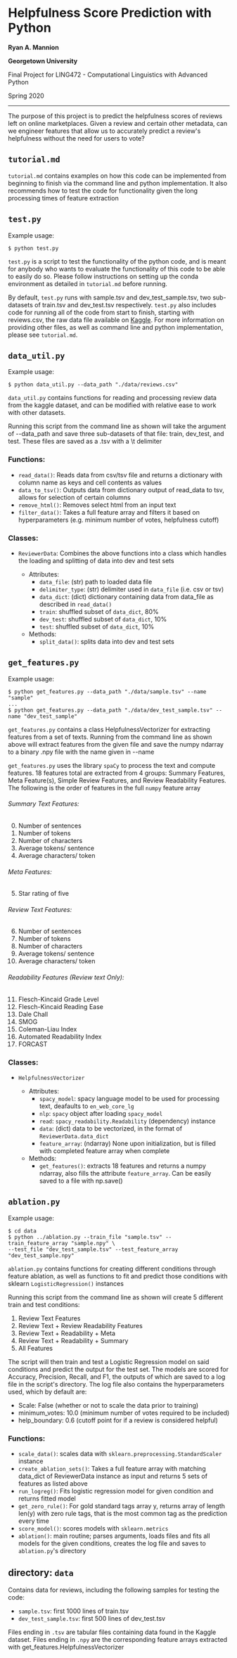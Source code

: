 # Helpfulness Score Prediction with Python

**Ryan A. Mannion**

**Georgetown University**

Final Project for LING472 - Computational Linguistics
with Advanced Python

Spring 2020

---
The purpose of this project is to predict the helpfulness scores of
reviews left on online marketplaces. Given a review and certain other
metadata, can we engineer features that allow us to accurately predict a
review's helpfulness without the need for users to vote? 

## `tutorial.md`

`tutorial.md` contains examples on how this code can be implemented from
beginning to finish via the command line and python implementation. It
also recommends how to test the code for functionality given the long
processing times of feature extraction

## `test.py`
Example usage: 

    $ python test.py

`test.py` is a script to test the functionality of the python code, and
is meant for anybody who wants to evaluate the functionality of this
code to be able to easily do so. Please follow instructions on setting
up the conda environment as detailed in `tutorial.md` before running. 

By default, `test.py` runs with sample.tsv and dev_test_sample.tsv, two
sub-datasets of train.tsv and dev_test.tsv respectively. `test.py` also
includes code for running all of the code from start to finish, starting
with reviews.csv, the raw data file available on
[Kaggle](https://www.kaggle.com/snap/amazon-fine-food-reviews). For more
information on providing other files, as well as command line and python
implementation, please see `tutorial.md`. 

## `data_util.py`
Example usage: 

    $ python data_util.py --data_path "./data/reviews.csv"

`data_util.py` contains functions for reading and processing review data
from the kaggle dataset, and can be modified with relative ease to work
with other datasets. 

Running this script from the command line as shown will take the
argument of --data_path and save three sub-datasets of that file: train,
dev_test, and test. These files are saved as a .tsv with a \t delimiter

### Functions:

- `read_data()`: Reads data from csv/tsv file and returns a dictionary
  with column name as keys and cell contents as values
- `data_to_tsv()`: Outputs data from dictionary output of read_data to
  tsv, allows for selection of certain columns
- `remove_html()`: Removes select html from an input text
- `filter_data()`: Takes a full feature array and filters it based on
  hyperparameters (e.g. minimum number of votes, helpfulness cutoff)
  
### Classes:
- `ReviewerData`: Combines the above functions into a class which
  handles the loading and splitting of data into dev and test sets
  
  - Attributes: 
    - `data_file`: (str) path to loaded data file
    - `delimiter_type`: (str) delimiter used in `data_file` (i.e. csv or
      tsv)
    - `data_dict`: (dict) dictionary containing data from data_file as
      described in `read_data()`
    - `train`: shuffled subset of `data_dict`, 80%
    - `dev_test`: shuffled subset of `data_dict`, 10%
    - `test`: shuffled subset of `data_dict`, 10%
  - Methods:
    - `split_data()`: splits data into dev and test sets 


## `get_features.py`
Example usage: 

    $ python get_features.py --data_path "./data/sample.tsv" --name "sample"
    ... 
    $ python get_features.py --data_path "./data/dev_test_sample.tsv" --name "dev_test_sample"

`get_features.py` contains a class HelpfulnessVectorizer for extracting
features from a set of texts. Running from the command line as shown
above will extract features from the given file and save the numpy
ndarray to a binary .npy file with the name given in --name

`get_features.py` uses the library `spaCy` to process the text and
compute features. 18 features total are extracted from 4 groups: Summary
Features, Meta Feature(s), Simple Review Features, and Review
Readability Features. The following is the order of features in the full
`numpy` feature array

###### Summary Text Features:

0. Number of sentences
1.  Number of tokens
2.  Number of characters
3.  Average tokens/ sentence
4.  Average characters/ token 

###### Meta Features:

5.  Star rating of five 

###### Review Text Features:

6.  Number of sentences
7.  Number of tokens
8.  Number of characters
9.  Average tokens/ sentence
10.  Average characters/ token

###### Readability Features (Review text Only):

11.  Flesch-Kincaid Grade Level
12.  Flesch-Kincaid Reading Ease
13.  Dale Chall
14.  SMOG
15.  Coleman-Liau Index
16.  Automated Readability Index
17.  FORCAST
  
### Classes:
- `HelpfulnessVectorizer`
  
  - Attributes: 
    - `spacy_model`: spacy language model to be used for processing
      text, deafaults to `en_web_core_lg`
    - `nlp`: `spacy` object after loading `spacy_model`
    - `read`: `spacy_readability.Readability` (dependency) instance
    - `data`: (dict) data to be vectorized, in the format of
      `ReviewerData.data_dict`
    - `feature_array`: (ndarray) None upon initialization, but is filled
      with completed feature array when complete
  - Methods:
    - `get_features()`: extracts 18 features and returns a numpy
      ndarray, also fills the attribute `feature_array`. Can be easily
      saved to a file with np.save()

## `ablation.py`
Example usage: 

    $ cd data
    $ python ../ablation.py --train_file "sample.tsv" --train_feature_array "sample.npy" \
    --test_file "dev_test_sample.tsv" --test_feature_array "dev_test_sample.npy"

`ablation.py` contains functions for creating different conditions
through feature ablation, as well as functions to fit and predict those
conditions with sklearn `LogisticRegression()` instances

Running this script from the command line as shown will create 5
different train and test conditions:

1. Review Text Features
2. Review Text + Review Readability Features
3. Review Text + Readability + Meta
4. Review Text + Readability + Summary
5. All Features

The script will then train and test a Logistic Regression model on said
conditions and predict the output for the test set. The models are
scored for Accuracy, Precision, Recall, and F1, the outputs of which are
saved to a log file in the script's directory. The log file also
contains the hyperparameters used, which by default are:

- Scale: False (whether or not to scale the data prior to training)
- minimum_votes: 10.0 (minimum number of votes required to be included)
- help_boundary: 0.6 (cutoff point for if a review is considered
  helpful)


### Functions:

- `scale_data()`: scales data with
  `sklearn.preprocessing.StandardScaler` instance
- `create_ablation_sets()`: Takes a full feature array with matching
  data_dict of ReviewerData instance as input and returns 5 sets of
  features as listed above
- `run_logreg()`: Fits logistic regression model for given condition and
  returns fitted model
- `get_zero_rule()`: For gold standard tags array y, returns array of
  length len(y) with zero rule tags, that is the most common tag as the
  prediction every time
- `score_model()`: scores models with `sklearn.metrics`
- `ablation()`: main routine; parses arguments, loads files and fits all
  models for the given conditions, creates the log file and saves to
  `ablation.py`'s directory 

## directory: `data`

Contains data for reviews, including the following samples for testing
the code:

- `sample.tsv`: first 1000 lines of train.tsv
- `dev_test_sample.tsv`: first 500 lines of dev_test.tsv

Files ending in `.tsv` are tabular files containing data found in the
Kaggle dataset. Files ending in `.npy` are the corresponding feature
arrays extracted with get_features.HelpfulnessVectorizer